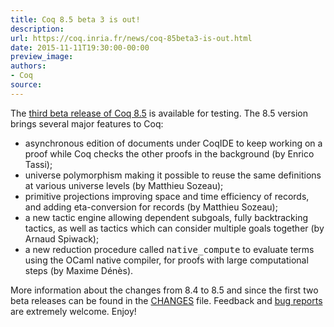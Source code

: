 ```yaml
---
title: Coq 8.5 beta 3 is out!
description:
url: https://coq.inria.fr/news/coq-85beta3-is-out.html
date: 2015-11-11T19:30:00-00:00
preview_image:
authors:
- Coq
source:
---
```



The <a href="https://coq.inria.fr/coq-85">third beta release of Coq 8.5</a> is available for
testing. The 8.5 version brings several major features to Coq:

<ul>
<li>asynchronous edition of documents under CoqIDE to keep working on a proof
  while Coq checks the other proofs in the background (by Enrico Tassi);</li>
<li>universe polymorphism making it possible to reuse the same definitions at
  various universe levels (by Matthieu Sozeau);</li>
<li>primitive projections improving space and time efficiency of records, and
  adding eta-conversion for records (by Matthieu Sozeau);</li>
 <li>a new tactic engine allowing dependent subgoals, fully backtracking
  tactics, as well as tactics which can consider multiple goals together (by
  Arnaud Spiwack);</li>
<li>a new reduction procedure called <tt>native_compute</tt> to evaluate terms
  using the OCaml native compiler, for proofs with large computational
  steps (by Maxime Dénès).</li>
</ul>

More information about the changes from 8.4 to 8.5 and since the first two
beta releases can be found in the <a href="https://coq-distrib.s3-website.fr-par.scw.cloud/V8.5beta3/CHANGES">CHANGES</a> file. Feedback and <a href="https://coq.inria.fr/bugs">bug reports</a> are extremely welcome. Enjoy!  
 

